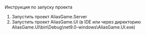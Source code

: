 Инcтрукция по запуску проекта 

1. Запустить проект AliasGame.Server
2. Запустить проект AliasGame.UI (в IDE или через директорию AliasGame.UI\bin\Debug\net9.0-windows\AliasGame.UI.exe) 
